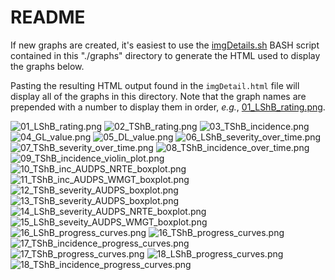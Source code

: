 README
================

If new graphs are created, it's easiest to use the [imgDetails.sh](imgDetails.sh)
BASH script contained in this "./graphs" directory to generate the HTML used to
display the graphs below.

Pasting the resulting HTML output found in the `imgDetail.html` file will
display all of the graphs in this directory. Note that the graph names are
prepended with a number to display them in order, *e.g.*,
[01_LShB_rating.png](01_LShB_rating.png).

<img src="01_LShB_rating.png" alt="01_LShB_rating.png" />
<img src="02_TShB_rating.png" alt="02_TShB_rating.png" />
<img src="03_TShB_incidence.png" alt="03_TShB_incidence.png" />
<img src="04_GL_value.png" alt="04_GL_value.png" />
<img src="05_DL_value.png" alt="05_DL_value.png" />
<img src="06_LShB_severity_over_time.png" alt="06_LShB_severity_over_time.png" />
<img src="07_TShB_severity_over_time.png" alt="07_TShB_severity_over_time.png" />
<img src="08_TShB_incidence_over_time.png" alt="08_TShB_incidence_over_time.png" />
<img src="09_TShB_incidence_violin_plot.png" alt="09_TShB_incidence_violin_plot.png" />
<img src="10_TShB_inc_AUDPS_NRTE_boxplot.png" alt="10_TShB_inc_AUDPS_NRTE_boxplot.png" />
<img src="11_TShB_inc_AUDPS_WMGT_boxplot.png" alt="11_TShB_inc_AUDPS_WMGT_boxplot.png" />
<img src="12_TShB_severity_AUDPS_boxplot.png" alt="12_TShB_severity_AUDPS_boxplot.png" />
<img src="13_TShB_severity_AUDPS_boxplot.png" alt="13_TShB_severity_AUDPS_boxplot.png" />
<img src="14_LShB_severity_AUDPS_NRTE_boxplot.png" alt="14_LShB_severity_AUDPS_NRTE_boxplot.png" />
<img src="15_LShB_seveity_AUDPS_WMGT_boxplot.png" alt="15_LShB_seveity_AUDPS_WMGT_boxplot.png" />
<img src="16_LShB_progress_curves.png" alt="16_LShB_progress_curves.png" />
<img src="16_TShB_progress_curves.png" alt="16_TShB_progress_curves.png" />
<img src="17_TShB_incidence_progress_curves.png" alt="17_TShB_incidence_progress_curves.png" />
<img src="17_TShB_progress_curves.png" alt="17_TShB_progress_curves.png" />
<img src="18_LShB_progress_curves.png" alt="18_LShB_progress_curves.png" />
<img src="18_TShB_incidence_progress_curves.png" alt="18_TShB_incidence_progress_curves.png" />
